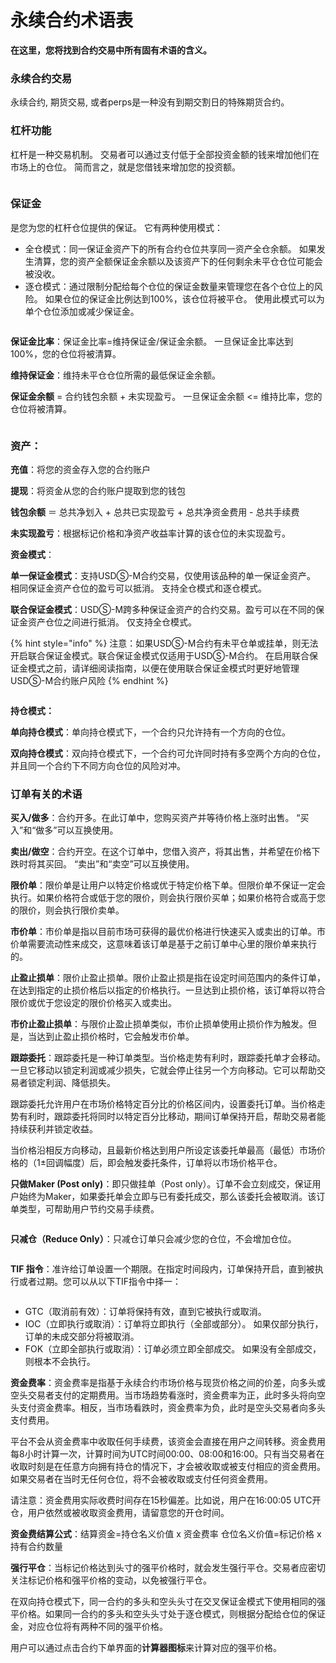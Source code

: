 # 永续合约术语表

**在这里，您将找到合约交易中所有固有术语的含义。**

### 永续合约交易

&#x20;永续合约, 期货交易, 或者perps是一种没有到期交割日的特殊期货合约。

### **杠杆功能**

杠杆是一种交易机制。 交易者可以通过支付低于全部投资金额的钱来增加他们在市场上的仓位。 简而言之，就是您借钱来增加您的投资额。

<figure><img src="../../../.gitbook/assets/调整杠杆.png" alt=""><figcaption></figcaption></figure>

### 保证金

是您为您的杠杆仓位提供的保证。 它有两种使用模式：&#x20;

* 全仓模式：同一保证金资产下的所有合约仓位共享同一资产全仓余额。 如果发生清算，您的资产全额保证金余额以及该资产下的任何剩余未平仓仓位可能会被没收。&#x20;
* 逐仓模式：通过限制分配给每个仓位的保证金数量来管理您在各个仓位上的风险。 如果仓位的保证金比例达到100%，该仓位将被平仓。 使用此模式可以为单个仓位添加或减少保证金。

<figure><img src="../../../.gitbook/assets/保证金模式.png" alt=""><figcaption></figcaption></figure>

**保证金比率**：保证金比率=维持保证金/保证金余额。 一旦保证金比率达到 100%，您的仓位将被清算。&#x20;

**维持保证金**：维持未平仓仓位所需的最低保证金余额。&#x20;

**保证金余额** = 合约钱包余额 + 未实现盈亏。 一旦保证金余额 <= 维持比率，您的仓位将被清算。

<figure><img src="../../../.gitbook/assets/保证金比率 (1).png" alt=""><figcaption></figcaption></figure>

### 资产：&#x20;

**充值**：将您的资金存入您的合约账户&#x20;

**提现**：将资金从您的合约账户提取到您的钱包&#x20;

**钱包余额** ＝ 总共净划入 + 总共已实现盈亏 + 总共净资金费用 - 总共手续费

**未实现盈亏**：根据标记价格和净资产收益率计算的该仓位的未实现盈亏。

**资金模式**：

**单一保证金模式**：支持USDⓈ-M合约交易，仅使用该品种的单一保证金资产。 相同保证金资产仓位的盈亏可以抵消。 支持全仓模式和逐仓模式。&#x20;

**联合保证金模式**：USDⓈ-M跨多种保证金资产的合约交易。盈亏可以在不同的保证金资产仓位之间进行抵消。 仅支持全仓模式。&#x20;

{% hint style="info" %}
注意：如果USDⓈ-M合约有未平仓单或挂单，则无法开启联合保证金模式。联合保证金模式仅适用于USDⓈ-M合约。 在启用联合保证金模式之前，请详细阅读指南，以便在使用联合保证金模式时更好地管理USDⓈ-M合约账户风险
{% endhint %}

<figure><img src="../../../.gitbook/assets/资产余额.png" alt=""><figcaption></figcaption></figure>

**持仓模式：**

**单向持仓模式**：单向持仓模式下，一个合约只允许持有一个方向的仓位。&#x20;

**双向持仓模式**：双向持仓模式下，一个合约可允许同时持有多空两个方向的仓位，并且同一个合约下不同方向仓位的风险对冲。

### 订单有关的术语

**买入/做多**：合约开多。在此订单中，您购买资产并等待价格上涨时出售。 “买入”和“做多”可以互换使用。&#x20;

**卖出/做空**：合约开空。在这个订单中，您借入资产，将其出售，并希望在价格下跌时将其买回。 “卖出”和“卖空”可以互换使用。&#x20;

**限价单**：限价单是让用户以特定价格或优于特定价格下单。但限价单不保证一定会执行。如果价格符合或低于您的限价，则会执行限价买单；如果价格符合或高于您的限价，则会执行限价卖单。&#x20;

**市价单**：市价单是指以目前市场可获得的最优价格进行快速买入或卖出的订单。市价单需要流动性来成交，这意味着该订单是基于之前订单中心里的限价单来执行的。

**止盈止损单**：限价止盈止损单。限价止盈止损是指在设定时间范围内的条件订单，在达到指定的止损价格后以指定的价格执行。一旦达到止损价格，该订单将以符合限价或优于您设定的限价价格买入或卖出。

**市价止盈止损单**：与限价止盈止损单类似，市价止损单使用止损价作为触发。但是，当达到止盈止损价格时，它会触发市价单。&#x20;

**跟踪委托**：跟踪委托是一种订单类型。当价格走势有利时，跟踪委托单才会移动。 一旦它移动以锁定利润或减少损失，它就会停止往另一个方向移动。它可以帮助交易者锁定利润、降低损失。

跟踪委托允许用户在市场价格特定百分比的价格区间内，设置委托订单。当价格走势有利时，跟踪委托将同时以特定百分比移动，期间订单保持开启，帮助交易者能持续获利并锁定收益。&#x20;

当价格沿相反方向移动，且最新价格达到用户所设定该委托单最高（最低）市场价格的（1±回调幅度）后，即会触发委托条件，订单将以市场价格平仓。&#x20;

**只做Maker (Post only)**：即只做挂单（Post only）。订单不会立刻成交，保证用户始终为Maker，如果委托单会立即与已有委托成交，那么该委托会被取消。该订单类型，可帮助用户节约交易手续费。

<figure><img src="../../../.gitbook/assets/订单类型.png" alt=""><figcaption></figcaption></figure>

**只减仓（Reduce Only）**：只减仓订单只会减少您的仓位，不会增加仓位。

<figure><img src="../../../.gitbook/assets/只减仓.png" alt=""><figcaption></figcaption></figure>

**TIF 指令**：准许给订单设置一个期限。在指定时间段内，订单保持开启，直到被执行或者过期。您可以从以下TIF指令中择一：

<figure><img src="../../../.gitbook/assets/TIF指令.png" alt=""><figcaption></figcaption></figure>

* GTC（取消前有效）：订单将保持有效，直到它被执行或取消。
* IOC（立即执行或取消）：订单将立即执行（全部或部分）。 如果仅部分执行，订单的未成交部分将被取消。&#x20;
* FOK（立即全部执行或取消）：订单必须立即全部成交。 如果没有全部成交，则根本不会执行。

**资金费率**：资金费率是指基于永续合约市场价格与现货价格之间的价差，向多头或空头交易者支付的定期费用。当市场趋势看涨时，资金费率为正，此时多头将向空头支付资金费率。相反，当市场看跌时，资金费率为负，此时是空头交易者向多头支付费用。

平台不会从资金费率中收取任何手续费，该资金会直接在用户之间转移。资金费用每8小时计算一次，计算时间为UTC时间00:00、08:00和16:00。只有当交易者在收取时刻是在任意方向拥有持仓的情况下，才会被收取或被支付相应的资金费用。如果交易者在当时无任何仓位，将不会被收取或支付任何资金费用。

请注意：资金费用实际收费时间存在15秒偏差。比如说，用户在16:00:05 UTC开仓，用户依然或被收取资金费用，请留意您的开仓时间。

**资金费结算公式**：结算资金=持仓名义价值 x 资金费率      仓位名义价值=标记价格 x 持有合约数量

**强行平仓**：当标记价格达到头寸的强平价格时，就会发生强行平仓。交易者应密切关注标记价格和强平价格的变动，以免被强行平仓。

在双向持仓模式下，同一合约的多头和空头头寸在交叉保证金模式下使用相同的强平价格。如果同一合约的多头和空头头寸处于逐仓模式，则根据分配给仓位的保证金，对应仓位将有两种不同的强平价格。

用户可以通过点击合约下单界面的**计算器图标**来计算对应的强平价格。
